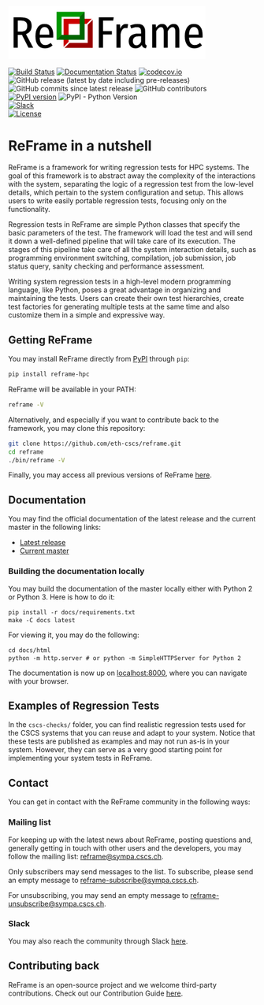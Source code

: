 <a href="http://github.com/eth-cscs/reframe">
  <img src="docs/_static/img/reframe_logo-full.png" width=400>
</a>

[![Build Status](https://travis-ci.org/eth-cscs/reframe.svg?branch=master)](https://travis-ci.org/eth-cscs/reframe)
[![Documentation Status](https://readthedocs.org/projects/reframe-hpc/badge/?version=latest)](https://reframe-hpc.readthedocs.io/en/latest/?badge=latest)
[![codecov.io](https://codecov.io/gh/eth-cscs/reframe/branch/master/graph/badge.svg)](https://codecov.io/github/eth-cscs/reframe)<br/>
![GitHub release (latest by date including pre-releases)](https://img.shields.io/github/v/release/eth-cscs/reframe?include_prereleases)
![GitHub commits since latest release](https://img.shields.io/github/commits-since/eth-cscs/reframe/latest)
![GitHub contributors](https://img.shields.io/github/contributors-anon/eth-cscs/reframe)<br/>
[![PyPI version](https://badge.fury.io/py/ReFrame-HPC.svg)](https://badge.fury.io/py/ReFrame-HPC)
![PyPI - Python Version](https://img.shields.io/pypi/pyversions/reframe-hpc)<br/>
[![Slack](https://reframe-slack.herokuapp.com/badge.svg)](https://reframe-slack.herokuapp.com/)<br/>
[![License](https://img.shields.io/badge/License-BSD%203--Clause-blue.svg)](https://opensource.org/licenses/BSD-3-Clause)

# ReFrame in a nutshell

ReFrame is a framework for writing regression tests for HPC systems.
The goal of this framework is to abstract away the complexity of the interactions with the system, separating the logic of a regression test from the low-level details, which pertain to the system configuration and setup.
This allows users to write easily portable regression tests, focusing only on the functionality.

Regression tests in ReFrame are simple Python classes that specify the basic parameters of the test.
The framework will load the test and will send it down a well-defined pipeline that will take care of its execution.
The stages of this pipeline take care of all the system interaction details, such as programming environment switching, compilation, job submission, job status query, sanity checking and performance assessment.

Writing system regression tests in a high-level modern programming language, like Python, poses a great advantage in organizing and maintaining the tests.
Users can create their own test hierarchies, create test factories for generating multiple tests at the same time and also customize them in a simple and expressive way.


## Getting ReFrame

You may install ReFrame directly from [PyPI](https://pypi.org/project/ReFrame-HPC/) through `pip`:

```bash
pip install reframe-hpc
```

ReFrame will be available in your PATH:

```bash
reframe -V
```

Alternatively, and especially if you want to contribute back to the framework, you may clone this repository:

```bash
git clone https://github.com/eth-cscs/reframe.git
cd reframe
./bin/reframe -V
```

Finally, you may access all previous versions of ReFrame [here](https://github.com/eth-cscs/reframe/releases).


## Documentation

You may find the official documentation of the latest release and the current master in the following links:

- [Latest release](https://reframe-hpc.readthedocs.io/en/stable)
- [Current master](https://reframe-hpc.readthedocs.io)


### Building the documentation locally

You may build the documentation of the master locally either with Python 2 or Python 3.
Here is how to do it:

```
pip install -r docs/requirements.txt
make -C docs latest
```

For viewing it, you may do the following:

```
cd docs/html
python -m http.server # or python -m SimpleHTTPServer for Python 2
```

The documentation is now up on [localhost:8000](http://localhost:8000), where you can navigate with your browser.


## Examples of Regression Tests

In the `cscs-checks/` folder, you can find realistic regression tests used for the CSCS systems that you can reuse and adapt to your system.
Notice that these tests are published as examples and may not run as-is in your system.
However, they can serve as a very good starting point for implementing your system tests in ReFrame.


## Contact

You can get in contact with the ReFrame community in the following ways:

### Mailing list

For keeping up with the latest news about ReFrame, posting questions and, generally getting in touch with other users and the developers, you may follow the mailing list: [reframe@sympa.cscs.ch](mailto:reframe@sympa.cscs.ch).

Only subscribers may send messages to the list.
To subscribe, please send an empty message to [reframe-subscribe@sympa.cscs.ch](mailto:reframe-subscribe@sympa.cscs.ch).

For unsubscribing, you may send an empty message to [reframe-unsubscribe@sympa.cscs.ch](mailto:reframe-unsubscribe@sympa.cscs.ch).

### Slack

You may also reach the community through Slack [here](https://reframe-slack.herokuapp.com).


## Contributing back

ReFrame is an open-source project and we welcome third-party contributions.
Check out our Contribution Guide [here](https://github.com/eth-cscs/reframe/wiki/contributing-to-reframe).
